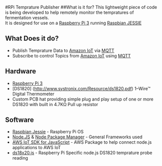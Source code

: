 #RPi Temprature Publisher
##What is it for?
This lightweight piece of code is being developed to help remotely monitor the tempratures of fermentation vessels.  
It is designed for use on a [Raspberry Pi 3](https://www.raspberrypi.org/products/raspberry-pi-3-model-b/) running [Raspbian JESSIE](https://www.raspbian.org/)

## What Does it do?
- Publish Temprature Data to [Amazon IoT](https://aws.amazon.com/iot/) via [MQTT](http://mqtt.org/)
- Subscribe to control Topics from [Amazon IoT](https://aws.amazon.com/iot/) using [MQTT](http://mqtt.org/)

## Hardware
- [Raspberry Pi 3](https://www.raspberrypi.org/products/raspberry-pi-3-model-b/)
- [DS1820] (http://www.systronix.com/Resource/ds1820.pdf) 1–Wire&trade; Digital Thermometer
- Custom PCB hat providing simple plug and play setup of one or more DS1820 with built in 4.7K&#8486; Pull up resistor

## Software
- [Raspbian Jessie](https://www.raspbian.org/) - Raspberry Pi OS
- [Node.JS](https://nodejs.org/) & [Node Package Manager](https://www.npmjs.com/) - General Frameworks used
- [AWS IoT SDK for JavaScript](https://github.com/aws/aws-iot-device-sdk-js) - AWS Package to help connect node.js applications to AWS IoT
- [ds18x20.js](https://github.com/mraxus/ds18x20.js) - Raspberry Pi Specific node.js DS1820 temprature probe reading
